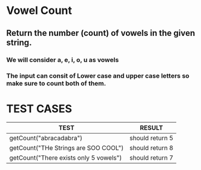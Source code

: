 # Vowel Count

## Return the number (count) of vowels in the given string.

### We will consider a, e, i, o, u as vowels

### The input can consit of Lower case and upper case letters so make sure to count both of them.

# TEST CASES

| TEST                                   | RESULT          |
| -------------------------------------- | --------------- |
| getCount("abracadabra")                | should return 5 |
| getCount("THe Strings are SOO COOL")   | should return 8 |
| getCount("There exists only 5 vowels") | should return 7 |
